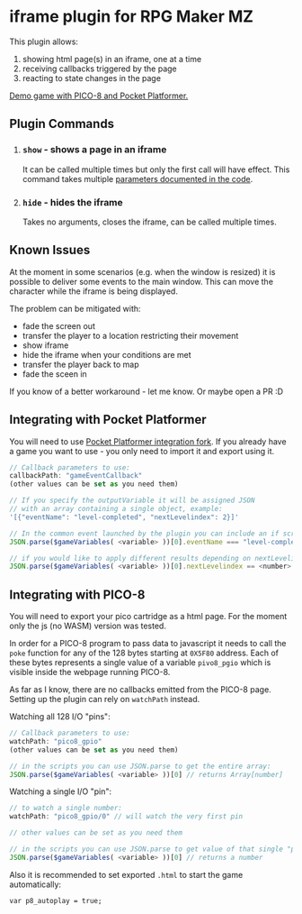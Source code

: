 # iframe plugin for RPG Maker MZ

This plugin allows:
1. showing html page(s) in an iframe, one at a time
2. receiving callbacks triggered by the page
3. reacting to state changes in the page

[Demo game with PICO-8 and Pocket Platformer.](https://jakubiszon.github.io/rpg-maker-mz-iframe/)

## Plugin Commands

1. ### `show` - shows a page in an iframe
   It can be called multiple times but only the first call will have effect.
   This command takes multiple [parameters documented in the code](./iframe.js).

1. ### `hide` - hides the iframe
   Takes no arguments, closes the iframe, can be called multiple times.

## Known Issues
At the moment in some scenarios (e.g. when the window is resized) it is possible to deliver some events to the main window. This can move the character while the
iframe is being displayed.

The problem can be mitigated with:
- fade the screen out
- transfer the player to a location restricting their movement
- show iframe
- hide the iframe when your conditions are met
- transfer the player back to map
- fade the sceen in

If you know of a better workaround - let me know. Or maybe open a PR :D

<!-- ## Example Setup

|*Example event setup*|
|:---:|
|![event](./img/Screenshot%202025-02-14%20014554.png)| -->



## Integrating with Pocket Platformer
You will need to use [Pocket Platformer integration fork](https://jakubiszon.github.io/pocket-platformer/).
If you already have a game you want to use - you only need to import it and export using it.

```js
// Callback parameters to use:
callbackPath: "gameEventCallback"
(other values can be set as you need them)

// If you specify the outputVariable it will be assigned JSON
// with an array containing a single object, example:
'[{"eventName": "level-completed", "nextLevelindex": 2}]'

// In the common event launched by the plugin you can include an if script value
JSON.parse($gameVariables( <variable> ))[0].eventName === "level-completed"

// if you would like to apply different results depending on nextLevelindex do:
JSON.parse($gameVariables( <variable> ))[0].nextLevelindex == <number>
```


## Integrating with PICO-8

You will need to export your pico cartridge as a html page.
For the moment only the js (no WASM) version was tested.

In order for a PICO-8 program to pass data to javascript it needs to
call the `poke` function for any of the 128 bytes starting at `0X5F80` address.  Each of these bytes represents a single value of a variable `pivo8_pgio` which is visible inside the webpage running PICO-8.

As far as I know, there are no callbacks emitted from the PICO-8 page.
Setting up the plugin can rely on `watchPath` instead.

Watching all 128 I/O "pins":
```js
// Callback parameters to use:
watchPath: "pico8_gpio"
(other values can be set as you need them)

// in the scripts you can use JSON.parse to get the entire array:
JSON.parse($gameVariables( <variable> ))[0] // returns Array[number]
```

Watching a single I/O "pin":
```js
// to watch a single number:
watchPath: "pico8_gpio/0" // will watch the very first pin

// other values can be set as you need them

// in the scripts you can use JSON.parse to get value of that single "pin":
JSON.parse($gameVariables( <variable> ))[0] // returns a number
```

Also it is recommended to set exported `.html` to start the game automatically:
```
var p8_autoplay = true;
```
